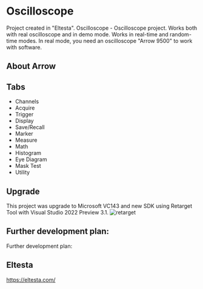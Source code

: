 # Oscilloscope

Project created in "Eltesta".
Oscilloscope - Oscilloscope project. Works both with real oscilloscope and in demo mode. Works in real-time and random-time modes.
In real mode, you need an oscilloscope "Arrow 9500" to work with software.

## About Arrow

## Tabs

* Channels
* Acquire
* Trigger
* Display
* Save/Recall
* Marker
* Measure
* Math
* Histogram
* Eye Diagram
* Mask Test
* Utility

## Upgrade

This project was upgrade to Microsoft VC143 and new SDK using Retarget Tool with Visual Studio 2022 Preview 3.1.
![retarget](https://user-images.githubusercontent.com/33583122/129851666-f87b1055-2853-4637-9020-4bc89446fe2c.png)

## Further development plan: 

Further development plan:

## Eltesta

https://eltesta.com/
